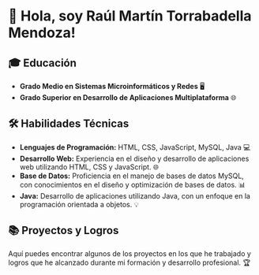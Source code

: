 # 👋 Hola, soy Raúl Martín Torrabadella Mendoza!

## 🎓 Educación

- **Grado Medio en Sistemas Microinformáticos y Redes** 🖥️
- **Grado Superior en Desarrollo de Aplicaciones Multiplataforma** 🌐

## 🛠️ Habilidades Técnicas

- **Lenguajes de Programación:** HTML, CSS, JavaScript, MySQL, Java 💻
- **Desarrollo Web:** Experiencia en el diseño y desarrollo de aplicaciones web utilizando HTML, CSS y JavaScript. 🌐
- **Base de Datos:** Proficiencia en el manejo de bases de datos MySQL, con conocimientos en el diseño y optimización de bases de datos. 📊
- **Java:** Desarrollo de aplicaciones utilizando Java, con un enfoque en la programación orientada a objetos. 💡

## 📚 Proyectos y Logros

Aquí puedes encontrar algunos de los proyectos en los que he trabajado y logros que he alcanzado durante mi formación y desarrollo profesional. 🏆


<!--
**RMTorrabadella04/RMTorrabadella04** is a ✨ _special_ ✨ repository because its `README.md` (this file) appears on your GitHub profile.

Here are some ideas to get you started:

- 🔭 I’m currently working on ...
- 🌱 I’m currently learning ...
- 👯 I’m looking to collaborate on ...
- 🤔 I’m looking for help with ...
- 💬 Ask me about ...
- 📫 How to reach me: ...
- 😄 Pronouns: ...
- ⚡ Fun fact: ...
-->
